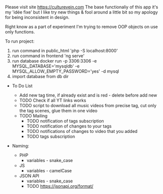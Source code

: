  Please visit site https://culturevein.com
The base functionaliy of this app it's my 'idée fixe' but I like try new things & fool around a little bit so 
my apology for being inconsistent in design.     

Right know as a part of experiment I'm trying to remove OOP objects on use only functions.

To run project:
1. run command in public_html 'php -S localhost:8000'
2. run command in frontend 'ng serve' 
3. run database docker run -p 3306:3306 -e MYSQL_DATABASE='mysqldb' -e MYSQL_ALLOW_EMPTY_PASSWORD='yes' -d mysql
4. import database from db dir

* To Do List
    * Add new tag time, if already exist and is red - delete before add new
    * TODO Check if all YT links works
    * TODO script to download all music videos from precise tag, cut only the tag scenes, glue them in one video  
    * TODO Mailing
        * TODO notification of tags subscription
        * TODO notification of changes to your tags 
        * TODO notifications of changes to video that you added
        * TODO tags subscription   
        
* Naming:
  * PHP
    * variables - snake_case
  * JS
    * variables - camelCase
  * JSON API
    * variables - snake_case  
    * TODO https://jsonapi.org/format/
